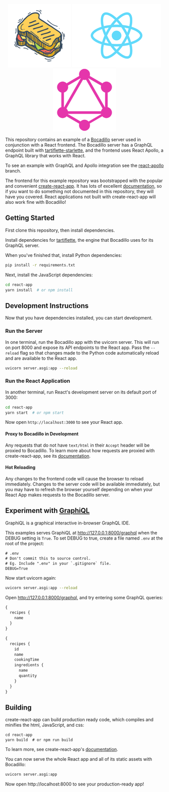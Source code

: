 <p align="center">
<img src="https://github.com/bocadilloproject/react-example/raw/master/react-app/src/bocadillo.png" height="200px"/>
<img src="https://github.com/bocadilloproject/react-example/raw/master/react-app/src/logo.svg?sanitize=true" height="200px"/>
<img src="https://github.com/bocadilloproject/react-example/raw/react-apollo/react-app/src/graphql.png" height="200px"/>
</p>

This repository contains an example of a [Bocadillo](https://github.com/bocadilloproject/bocadillo) server used in conjunction with a React frontend. The Bocadillo server has a GraphQL endpoint built with [tartiflette-starlette](https://github.com/tartiflette/tartiflette-starlette), and the frontend uses React Apollo, a GraphQL library that works with React.

To see an example with GraphQL and Apollo integration see the [react-apollo](https://github.com/bocadilloproject/react-example/tree/react-apollo) branch.

The frontend for this example repository was bootstrapped with the popular and convenient [create-react-app](https://facebook.github.io/create-react-app/). It has lots of excellent [documentation](https://facebook.github.io/create-react-app/docs/getting-started), so if you want to do something not documented in this repository, they will have you covered. React applications not built with create-react-app will also work fine with Bocadillo!

## Getting Started

First clone this repository, then install dependencies.

Install dependencies for [tartiflette](https://tartiflette.io/docs/tutorial/install-tartiflette), the engine that Bocadillo uses for its GraphQL server.

When you've finished that, install Python dependencies:

```bash
pip install -r requirements.txt
```

Next, install the JavaScript dependencies:

```bash
cd react-app
yarn install  # or npm install
```

## Development Instructions

Now that you have dependencies installed, you can start development.

### Run the Server

In one terminal, run the Bocadillo app with the uvicorn server. This will run on port 8000 and expose its API endpoints to the React app. Pass the `--reload` flag so that changes made to the Python code automatically reload and are available to the React app.

```bash
uvicorn server.asgi:app --reload
```

### Run the React Application

In another terminal, run React's development server on its default port of 3000:

```bash
cd react-app
yarn start  # or npm start
```

Now open `http://localhost:3000` to see your React app.

#### Proxy to Bocadillo in Development

Any requests that do not have `text/html` in their `Accept` header will be proxied to Bocadillo. To learn more about how requests are proxied with create-react-app, see its [documentation](https://facebook.github.io/create-react-app/docs/proxying-api-requests-in-development).

#### Hot Reloading

Any changes to the frontend code will cause the browser to reload immediately. Changes to the server code will be available immediately, but you may have to refresh the browser yourself depending on when your React App makes requests to the Bocadillo server.

## Experiment with [GraphiQL](https://github.com/graphql/graphiql)
GraphiQL is a graphical interactive in-browser GraphQL IDE.

This examples serves GraphiQL at http://127.0.0.1:8000/graphql when the DEBUG setting is `True`. To set DEBUG to true, create a file named `.env` at the root of the project:
```
# .env
# Don't commit this to source control.
# Eg. Include ".env" in your `.gitignore` file.
DEBUG=True
```

Now start uvicorn again:
```bash
uvicorn server.asgi:app --reload
```

Open http://127.0.0.1:8000/graphql, and try entering some GraphQL queries:
```graphql
{
  recipes {
    name
  }
}
```

```graphql
{
  recipes {
    id
    name
    cookingTime
    ingredients {
      name
      quantity
    }
  }
}
```


## Building

create-react-app can build production ready code, which compiles and minifies the html, JavaScript, and css:

```
cd react-app
yarn build  # or npm run build
```

To learn more, see create-react-app's [documentation](https://facebook.github.io/create-react-app/docs/production-build).

You can now serve the whole React app and all of its static assets with Bocadillo:

```bash
uvicorn server.asgi:app
```

Now open http://localhost:8000 to see your production-ready app!
